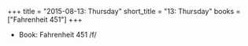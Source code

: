 +++
title = "2015-08-13: Thursday"
short_title = "13: Thursday"
books = ["Fahrenheit 451"]
+++


* Book: Fahrenheit 451 /f/
